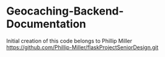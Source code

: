 # Geocaching-Backend-Documentation

Initial creation of this code belongs to Phillip Miller
https://github.com/Phillip-Miller/flaskProjectSeniorDesign.git

